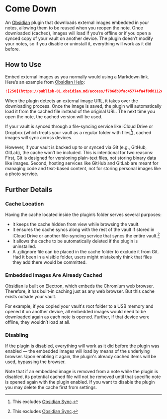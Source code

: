 # Come Down

An [Obsidian](https://obsidian.md) plugin that downloads external images embedded in your notes, allowing them to be reused when you reopen the note. Once downloaded (cached), images will load if you’re offline or if you open a synced copy of your vault on another device. The plugin doesn’t modify your notes, so if you disable or uninstall it, everything will work as it did before.

## How to Use

Embed external images as you normally would using a Markdown link. Here’s an example from [Obsidian Help](https://help.obsidian.md/embeds#Embed+an+image+in+a+note):

```markdown
![250](https://publish-01.obsidian.md/access/f786db9fac45774fa4f0d8112e232d67/Attachments/Engelbart.jpg)
```

When the plugin detects an external image URL, it takes over the downloading process. Once the image is saved, the plugin will automatically load it from the cached file instead of the original URL. The next time you open the note, the cached version will be used.

If your vault is synced through a file-syncing service like iCloud Drive or Dropbox (which treats your vault as a regular folder with files[^1]), cached images will sync across devices.

However, if your vault is backed up to or synced via Git (e.g., GitHub, GitLab), the cache won’t be included. This is intentional for two reasons: First, Git is designed for versioning plain-text files, not storing binary data like images. Second, hosting services like GitHub and GitLab are meant for managing code and text-based content, not for storing personal images like a photo service.

## Further Details

### Cache Location

Having the cache located inside the plugin’s folder serves several purposes:

- It keeps the cache hidden from view while browsing the vault.
- It ensures the cache syncs along with the rest of the vault if stored in iCloud Drive or another file-syncing service that syncs the entire vault.[^1]
- It allows the cache to be automatically deleted if the plugin is uninstalled.
- A .gitignore file can be placed in the cache folder to exclude it from Git. Had it been in a visible folder, users might mistakenly think that files they add there would be committed.

### Embedded Images Are Already Cached

Obsidian is built on Electron, which embeds the Chromium web browser. Therefore, it has built-in caching just as any web browser. But this cache exists outside your vault.

For example, if you copied your vault's root folder to a USB memory and opened it on another device, all embedded images would need to be downloaded again as each note is opened. Further, if that device were offline, they wouldn’t load at all.

### Disabling

If the plugin is disabled, everything will work as it did before the plugin was enabled — the embedded images will load by means of the underlying browser. Upon enabling it again, the plugin's already cached items will be used, bypassing the browser. 

Note that if an embedded image is removed from a note while the plugin is disabled, its potential cached file will not be removed until that specific note is opened again with the plugin enabled. If you want to disable the plugin you may delete the cache first from settings.

[^1]: This excludes [Obsidian Sync](https://obsidian.md/sync).











